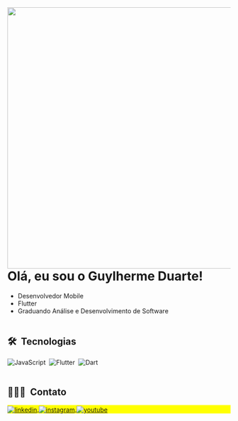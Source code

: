 <img align="right" height="590em" src="https://raw.githubusercontent.com/gist/guylhermed/86e84ef28424b6eb5fb04be128171b9f/raw/a91e82064fdc8a3f60e8b21dc7a3fb804cbae790/githubcard.svg"/>
<h1 align="left">Olá, eu sou o Guylherme Duarte!</h1>

- Desenvolvedor Mobile
- Flutter
- Graduando Análise e Desenvolvimento de Software
<br><br>
## 🛠 &nbsp;Tecnologias

![JavaScript](https://img.shields.io/badge/JavaScript-F7DF1E?style=for-the-badge&logo=javascript&logoColor=black)&nbsp;
![Flutter](https://img.shields.io/badge/Flutter-blue?logo=flutter&amp;logoColor=white)&nbsp; 
![Dart](https://img.shields.io/badge/dart-3776AB?style=for-the-badge&logo=dart&logoColor=white)&nbsp;
<br><br>
## 👨🏽‍🦲 &nbsp;Contato

<p align="left" style="background:yellow">
<a href="https://linkedin.com/in/guylhermed" target="_blank">
  <img align="center" src="https://img.shields.io/badge/-guylhermed-05122A?style=flat&logo=linkedin" alt="linkedin"/>
</a>
<a href="https://instagram.com/guylhermed" target="_blank">
 <img align="center" src="https://img.shields.io/badge/-guylhermed-05122A?style=flat&logo=instagram" alt="instagram"/>
</a>
<a href="https://www.behance.net/guylhermed" target="_blank">
 <img align="center" src="https://img.shields.io/badge/-guylhermed-05122A?style=flat&logo=behance" alt="youtube"/>
</a>
</p>
